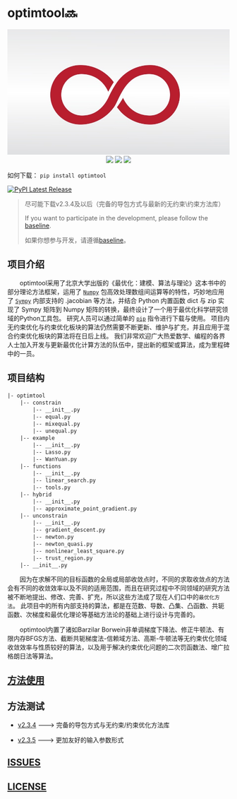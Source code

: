 # optimtool🔜

<div align="center">
    <img src="./asserts/logo.jpg">
</div>

<div align="center">
    <img src="https://img.shields.io/badge/Code-Python-informational?style=flat&logo=python&logoColor=white&color=2bbc8a">
    <img src="https://img.shields.io/badge/Package-Numpy-informational?style=flat&logo=numpy&logoColor=white&color=2bbc8a">
    <img src="https://img.shields.io/badge/Package-Sympy-informational?style=flat&logo=sympy&logoColor=white&color=2bbc8a">
</div>

如何下载： `pip install optimtool` 

[![PyPI Latest Release](https://img.shields.io/pypi/v/optimtool.svg)](https://pypi.org/project/optimtool/)

> 尽可能下载v2.3.4及以后（完备的导包方式与最新的无约束\约束方法库）
> 
> If you want to participate in the development, please follow the [baseline](./guides/baseline.md).
> 
> 如果你想参与开发，请遵循[baseline](./guides/baseline.md)。

## 项目介绍

&emsp;&emsp;optimtool采用了北京大学出版的《最优化：建模、算法与理论》这本书中的部分理论方法框架，运用了 [`Numpy`](https://github.com/numpy/numpy) 包高效处理数组间运算等的特性，巧妙地应用了 [`Sympy`](https://github.com/sympy/sympy) 内部支持的 .jacobian 等方法，并结合 Python 内置函数 dict 与 zip 实现了 Sympy 矩阵到 Numpy 矩阵的转换，最终设计了一个用于最优化科学研究领域的Python工具包。 研究人员可以通过简单的 [`pip`](https://github.com/pypa/pip) 指令进行下载与使用。 项目内无约束优化与约束优化板块的算法仍然需要不断更新、维护与扩充，并且应用于混合约束优化板块的算法将在日后上线。 我们非常欢迎广大热爱数学、编程的各界人士加入开发与更新最优化计算方法的队伍中，提出新的框架或算法，成为里程碑中的一员。

## 项目结构

```textile
|- optimtool
    |-- constrain
        |-- __init__.py
        |-- equal.py
        |-- mixequal.py
        |-- unequal.py
    |-- example
        |-- __init__.py
        |-- Lasso.py
        |-- WanYuan.py
    |-- functions
        |-- __init__.py
        |-- linear_search.py
        |-- tools.py
    |-- hybrid
        |-- __init__.py
        |-- approximate_point_gradient.py
    |-- unconstrain
        |-- __init__.py
        |-- gradient_descent.py
        |-- newton.py
        |-- newton_quasi.py
        |-- nonlinear_least_square.py
        |-- trust_region.py  
    |-- __init__.py 
```
&emsp;&emsp;因为在求解不同的目标函数的全局或局部收敛点时，不同的求取收敛点的方法会有不同的收敛效率以及不同的适用范围，而且在研究过程中不同领域的研究方法被不断地提出、修改、完善、扩充，所以这些方法成了现在人们口中的`最优化方法`。 此项目中的所有内部支持的算法，都是在范数、导数、凸集、凸函数、共轭函数、次梯度和最优化理论等基础方法论的基础上进行设计与完善的。

&emsp;&emsp;optimtool内置了诸如Barzilar Borwein非单调梯度下降法、修正牛顿法、有限内存BFGS方法、截断共轭梯度法-信赖域方法、高斯-牛顿法等无约束优化领域收敛效率与性质较好的算法，以及用于解决约束优化问题的二次罚函数法、增广拉格朗日法等算法。

## [方法使用](./guides/methods.md)

## 方法测试

* [v2.3.4](./guides/tests(v2.3.4).md) ---> 完备的导包方式与无约束/约束优化方法库

* [v2.3.5](./guides/tests(v2.3.5).md) ---> 更加友好的输入参数形式

## [ISSUES](./guides/issues.md)

## [LICENSE](./LICENSE)